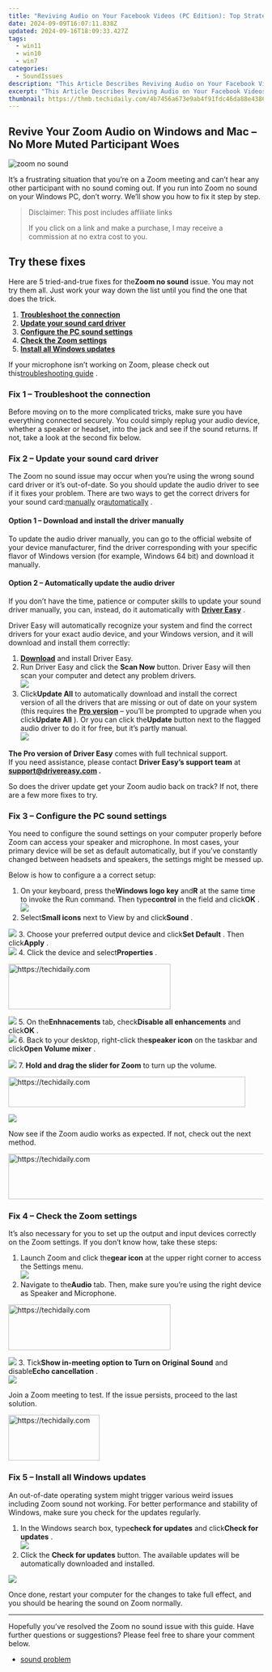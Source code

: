 ```yaml
---
title: "Reviving Audio on Your Facebook Videos (PC Edition): Top Strategies"
date: 2024-09-09T16:07:11.838Z
updated: 2024-09-16T18:09:33.427Z
tags:
  - win11
  - win10
  - win7
categories:
  - SoundIssues
description: "This Article Describes Reviving Audio on Your Facebook Videos (PC Edition): Top Strategies"
excerpt: "This Article Describes Reviving Audio on Your Facebook Videos (PC Edition): Top Strategies"
thumbnail: https://thmb.techidaily.com/4b7456a673e9ab4f91fdc46da88e43866c4c8770eedd8f47934e66ca60e0a400.jpg
---
```


## Revive Your Zoom Audio on Windows and Mac – No More Muted Participant Woes

![zoom no sound](https://images.drivereasy.com/wp-content/uploads/2021/04/zoom-logo.jpg)

 It’s a frustrating situation that you’re on a Zoom meeting and can’t hear any other participant with no sound coming out. If you run into Zoom no sound on your Windows PC, don’t worry. We’ll show you how to fix it step by step.

>  Disclaimer: This post includes affiliate links
>
>  If you click on a link and make a purchase, I may receive a commission at no extra cost to you.
>

## Try these fixes

 Here are 5 tried-and-true fixes for the**Zoom no sound** issue. You may not try them all. Just work your way down the list until you find the one that does the trick.

1. **[Troubleshoot the connection](https://tools.techidaily.com/drivereasy/download/)**
2. **[Update your sound card driver](https://tools.techidaily.com/drivereasy/download/)**
3. **[Configure the PC sound settings](https://tools.techidaily.com/drivereasy/download/)**
4. **[Check the Zoom settings](https://tools.techidaily.com/drivereasy/download/)**
5. **[Install all Windows updates](https://tools.techidaily.com/drivereasy/download/)**

 If your microphone isn’t working on Zoom, please check out this[troubleshooting guide](https://tools.techidaily.com/drivereasy/download/) .

### Fix 1 – Troubleshoot the connection

 Before moving on to the more complicated tricks, make sure you have everything connected securely. You could simply replug your audio device, whether a speaker or headset, into the jack and see if the sound returns. If not, take a look at the second fix below.

### Fix 2 – Update your sound card driver

 The Zoom no sound issue may occur when you’re using the wrong sound card driver or it’s out-of-date. So you should update the audio driver to see if it fixes your problem. There are two ways to get the correct drivers for your sound card:[manually](https://tools.techidaily.com/drivereasy/download/) or[automatically](https://tools.techidaily.com/drivereasy/download/) .

#### Option 1 – Download and install the driver manually

 To update the audio driver manually, you can go to the official website of your device manufacturer, find the driver corresponding with your specific flavor of Windows version (for example, Windows 64 bit) and download it manually.

#### Option 2 – Automatically update the audio driver

 If you don’t have the time, patience or computer skills to update your sound driver manually, you can, instead, do it automatically with **[Driver Easy](https://tools.techidaily.com/drivereasy/download/)**  .

 Driver Easy will automatically recognize your system and find the correct drivers for your exact audio device, and your Windows version, and it will download and install them correctly:

1. **[Download](https://tools.techidaily.com/drivereasy/download/)**  and install Driver Easy.
2. Run Driver Easy and click the **Scan Now** button. Driver Easy will then scan your computer and detect any problem drivers.  
![](https://images.drivereasy.com/wp-content/uploads/2021/04/3-1.jpg)
3. Click**Update All** to automatically download and install the correct version of all the drivers that are missing or out of date on your system (this requires the **[Pro version](https://tools.techidaily.com/drivereasy/download/)**  – you’ll be prompted to upgrade when you click**Update All** ). Or you can click the**Update** button next to the flagged audio driver to do it for free, but it’s partly manual.  
![](https://images.drivereasy.com/wp-content/uploads/2021/04/3-2-1.jpg)

**The Pro version of Driver Easy** comes with full technical support.  
 If you need assistance, please contact **Driver Easy’s support team** at **[support@drivereasy.com](https://tools.techidaily.com/drivereasy/download/) .**

 So does the driver update get your Zoom audio back on track? If not, there are a few more fixes to try.

### Fix 3 – Configure the PC sound settings

 You need to configure the sound settings on your computer properly before Zoom can access your speaker and microphone. In most cases, your primary device will be set as default automatically, but if you’ve constantly changed between headsets and speakers, the settings might be messed up.

Below is how to configure a a correct setup:

1. On your keyboard, press the**Windows logo key** and**R** at the same time to invoke the Run command. Then type**control** in the field and click**OK** .  
![](https://images.drivereasy.com/wp-content/uploads/2021/04/2-1.jpg)
2. Select**Small icons** next to View by and click**Sound** .  

![](https://images.drivereasy.com/wp-content/uploads/2021/04/2-2.jpg)
3. Choose your preferred output device and click**Set Default** . Then click**Apply** .  
![](https://images.drivereasy.com/wp-content/uploads/2021/04/set-as-default.jpg)
4. Click the device and select**Properties** .  

<!-- affiliate ads begin -->
<a href="https://aligracehair.sjv.io/c/5597632/2115947/19272" target="_top" id="2115947">
  <img src="//a.impactradius-go.com/display-ad/19272-2115947" border="0" alt="https://techidaily.com" width="320" height="90"/>
</a>
<img height="0" width="0" src="https://aligracehair.sjv.io/i/5597632/2115947/19272" style="position:absolute;visibility:hidden;" border="0" />
<!-- affiliate ads end -->

![](https://images.drivereasy.com/wp-content/uploads/2021/04/disable-audio-enhancements-3.jpg)
5. On the**Enhnacements** tab, check**Disable all enhancements** and click**OK** .  
![](https://images.drivereasy.com/wp-content/uploads/2021/04/disable-audio-enhancements.jpg)
6. Back to your desktop, right-click the**speaker icon** on the taskbar and click**Open Volume mixer** .  

![](https://images.drivereasy.com/wp-content/uploads/2021/04/1-2.jpg)
7. **Hold and drag the slider for Zoom** to turn up the volume.  

<!-- affiliate ads begin -->
<a href="https://25home.pxf.io/c/5597632/2123480/16836" target="_top" id="2123480">
  <img src="//a.impactradius-go.com/display-ad/16836-2123480" border="0" alt="https://techidaily.com" width="468" height="60"/>
</a>
<img height="0" width="0" src="https://25home.pxf.io/i/5597632/2123480/16836" style="position:absolute;visibility:hidden;" border="0" />
<!-- affiliate ads end -->

![](https://images.drivereasy.com/wp-content/uploads/2021/04/volume-mixer-2.jpg)

 Now see if the Zoom audio works as expected. If not, check out the next method.

<!-- affiliate ads begin -->
<a href="https://ephamedtechinc.pxf.io/c/5597632/2130531/26400" target="_top" id="2130531">
  <img src="//a.impactradius-go.com/display-ad/26400-2130531" border="0" alt="https://techidaily.com" width="728" height="90"/>
</a>
<img height="0" width="0" src="https://ephamedtechinc.pxf.io/i/5597632/2130531/26400" style="position:absolute;visibility:hidden;" border="0" />
<!-- affiliate ads end -->

### Fix 4 – Check the Zoom settings

 It’s also necessary for you to set up the output and input devices correctly on the Zoom settings. If you don’t know how, take these steps:

1. Launch Zoom and click the**gear icon** at the upper right corner to access the Settings menu.  
![](https://images.drivereasy.com/wp-content/uploads/2021/04/5-1.jpg)
2. Navigate to the**Audio** tab. Then, make sure you’re using the right device as Speaker and Microphone.  

<!-- affiliate ads begin -->
<a href="https://25home.pxf.io/c/5597632/2123479/16836" target="_top" id="2123479">
  <img src="//a.impactradius-go.com/display-ad/16836-2123479" border="0" alt="https://techidaily.com" width="320" height="90"/>
</a>
<img height="0" width="0" src="https://25home.pxf.io/i/5597632/2123479/16836" style="position:absolute;visibility:hidden;" border="0" />
<!-- affiliate ads end -->

![](https://images.drivereasy.com/wp-content/uploads/2021/04/zoom-settings-1.jpg)
3. Tick**Show in-meeting option to Turn on Original Sound** and disable**Echo cancellation** .  
![](https://images.drivereasy.com/wp-content/uploads/2021/04/zoom-settings-2.jpg)

 Join a Zoom meeting to test. If the issue persists, proceed to the last solution.

<!-- affiliate ads begin -->
<a href="https://aligracehair.sjv.io/c/5597632/2115929/19272" target="_top" id="2115929">
  <img src="//a.impactradius-go.com/display-ad/19272-2115929" border="0" alt="https://techidaily.com" width="180" height="90"/>
</a>
<img height="0" width="0" src="https://aligracehair.sjv.io/i/5597632/2115929/19272" style="position:absolute;visibility:hidden;" border="0" />
<!-- affiliate ads end -->

### Fix 5 – Install all Windows updates

 An out-of-date operating system might trigger various weird issues including Zoom sound not working. For better performance and stability of Windows, make sure you check for the updates regularly.

1. In the Windows search box, type**check for updates** and click**Check for updates** .  
![](https://images.drivereasy.com/wp-content/uploads/2021/04/check-for-windows-updates-1.jpg)
2. Click the **Check for updates**  button. The available updates will be automatically downloaded and installed.  

![](https://images.drivereasy.com/wp-content/uploads/2021/04/check-for-windows-updates-2.jpg)

 Once done, restart your computer for the changes to take full effect, and you should be hearing the sound on Zoom normally.

---

 Hopefully you’ve resolved the Zoom no sound issue with this guide. Have further questions or suggestions? Please feel free to share your comment below.

* [sound problem](https://tools.techidaily.com/drivereasy/download/)

<ins class="adsbygoogle"
     style="display:block"
     data-ad-format="autorelaxed"
     data-ad-client="ca-pub-7571918770474297"
     data-ad-slot="1223367746"></ins>

<ins class="adsbygoogle"
     style="display:block"
     data-ad-client="ca-pub-7571918770474297"
     data-ad-slot="8358498916"
     data-ad-format="auto"
     data-full-width-responsive="true"></ins>



